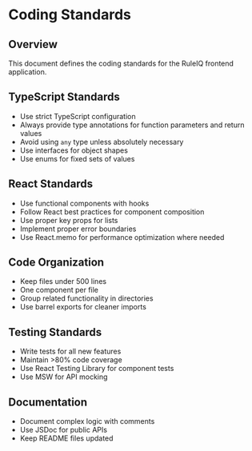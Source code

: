 # Coding Standards

## Overview
This document defines the coding standards for the RuleIQ frontend application.

## TypeScript Standards
- Use strict TypeScript configuration
- Always provide type annotations for function parameters and return values
- Avoid using `any` type unless absolutely necessary
- Use interfaces for object shapes
- Use enums for fixed sets of values

## React Standards
- Use functional components with hooks
- Follow React best practices for component composition
- Use proper key props for lists
- Implement proper error boundaries
- Use React.memo for performance optimization where needed

## Code Organization
- Keep files under 500 lines
- One component per file
- Group related functionality in directories
- Use barrel exports for cleaner imports

## Testing Standards
- Write tests for all new features
- Maintain >80% code coverage
- Use React Testing Library for component tests
- Use MSW for API mocking

## Documentation
- Document complex logic with comments
- Use JSDoc for public APIs
- Keep README files updated